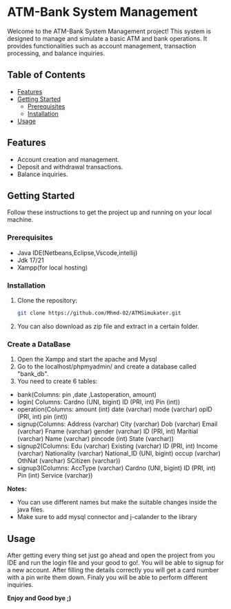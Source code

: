 # ATM-Bank System Management

Welcome to the ATM-Bank System Management project! This system is designed to manage and simulate a basic ATM and bank operations. It provides functionalities such as account management, transaction processing, and balance inquiries.

## Table of Contents

- [Features](#Features)
- [Getting Started](#Getting-Started)
  - [Prerequisites](#Prerequisites)
  - [Installation](#Installation)
- [Usage](#Usage)

## Features

- Account creation and management.
- Deposit and withdrawal transactions.
- Balance inquiries.

## Getting Started

Follow these instructions to get the project up and running on your local machine.

### Prerequisites

- Java IDE(Netbeans,Eclipse,Vscode,intellij)
- Jdk 17/21
- Xampp(for local hosting)

### Installation

1. Clone the repository:

   ```bash
   git clone https://github.com/Mhmd-02/ATMSimukater.git
   ```
2. You can also download as zip file and extract in a certain folder.

### Create a DataBase
1. Open the Xampp and start the apache and Mysql
2. Go to the localhost/phpmyadmin/ and create a database called "bank_db".
3. You need to create 6 tables:
  - bank(Columns:	pin ,date ,Lastoperation, amount)
  - login( Columns: Cardno (UNI, bigint) ID (PRI, int) Pin (int))
  - operation(Columns: amount (int) date (varchar) mode (varchar) opID (PRI, int) pin (int))
  - signup(Columns: Address (varchar) City (varchar) Dob (varchar) Email (varchar) Fname (varchar) gender (varchar) ID (PRI, int) Maritial (varchar) Name (varchar) pincode (int) State (varchar))
  - signup2(Columns: Edu (varchar) Existing (varchar) ID (PRI, int) Income (varchar) Nationality (varchar) National_ID (UNI, bigint) occup (varchar) OthNat (varchar) SCitizen (varchar))
  - signup3(Columns: AccType (varchar) Cardno (UNI, bigint) ID (PRI, int) Pin (int) Service (varchar))

<b>Notes:</b> 
- You can use different names but make the suitable changes inside the java files.<br>
- Make sure to add mysql connector and j-calander to the library

## Usage

After getting every thing set just go ahead and open the project from you IDE and run the login file and your good to go!.
You will be able to signup for a new account.
After filling the details correctly you will get a card number with a pin write them down.
Finaly you will be able to perform different inquiries.

<strong> Enjoy and Good bye ;)</strong>

